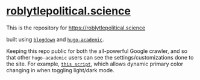 #  [roblytlepolitical.science](https://roblytlepolitical.science)

This is the repository for https://roblytlepolitical.science

built using [`blogdown`](https://bookdown.org/yihui/blogdown/) and [`hugo-academic`](https://github.com/gcushen/hugo-academic).

Keeping this repo public for both the all-powerful Google crawler, and so that other `hugo-academic` users can see the settings/customizations done to the site. For example, [`this script`](https://github.com/RobLytle/roblytlepolitical.science/blob/master/assets/scss/custom.scss), which allows dynamic primary color changing in when toggling light/dark mode.
